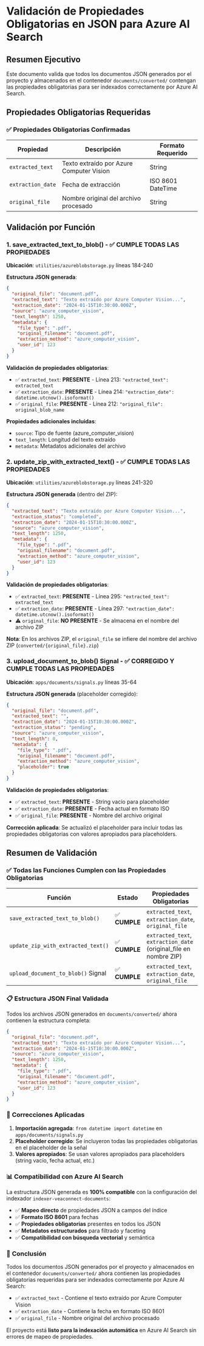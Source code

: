 # Validación de Propiedades Obligatorias en JSON para Azure AI Search

## Resumen Ejecutivo

Este documento valida que todos los documentos JSON generados por el proyecto y almacenados en el contenedor `documents/converted/` contengan las propiedades obligatorias para ser indexados correctamente por Azure AI Search.

## Propiedades Obligatorias Requeridas

### ✅ **Propiedades Obligatorias Confirmadas**

| Propiedad | Descripción | Formato Requerido |
|-----------|-------------|-------------------|
| `extracted_text` | Texto extraído por Azure Computer Vision | String |
| `extraction_date` | Fecha de extracción | ISO 8601 DateTime |
| `original_file` | Nombre original del archivo procesado | String |

## Validación por Función

### 1. **save_extracted_text_to_blob()** - ✅ **CUMPLE TODAS LAS PROPIEDADES**

**Ubicación**: `utilities/azureblobstorage.py` líneas 184-240

**Estructura JSON generada**:
```json
{
  "original_file": "document.pdf",
  "extracted_text": "Texto extraído por Azure Computer Vision...",
  "extraction_date": "2024-01-15T10:30:00.000Z",
  "source": "azure_computer_vision",
  "text_length": 1250,
  "metadata": {
    "file_type": ".pdf",
    "original_filename": "document.pdf",
    "extraction_method": "azure_computer_vision",
    "user_id": 123
  }
}
```

**Validación de propiedades obligatorias**:
- ✅ `extracted_text`: **PRESENTE** - Línea 213: `"extracted_text": extracted_text`
- ✅ `extraction_date`: **PRESENTE** - Línea 214: `"extraction_date": datetime.utcnow().isoformat()`
- ✅ `original_file`: **PRESENTE** - Línea 212: `"original_file": original_blob_name`

**Propiedades adicionales incluidas**:
- `source`: Tipo de fuente (azure_computer_vision)
- `text_length`: Longitud del texto extraído
- `metadata`: Metadatos adicionales del archivo

### 2. **update_zip_with_extracted_text()** - ✅ **CUMPLE TODAS LAS PROPIEDADES**

**Ubicación**: `utilities/azureblobstorage.py` líneas 241-320

**Estructura JSON generada** (dentro del ZIP):
```json
{
  "extracted_text": "Texto extraído por Azure Computer Vision...",
  "extraction_status": "completed",
  "extraction_date": "2024-01-15T10:30:00.000Z",
  "source": "azure_computer_vision",
  "text_length": 1250,
  "metadata": {
    "file_type": ".pdf",
    "original_filename": "document.pdf",
    "extraction_method": "azure_computer_vision",
    "user_id": 123
  }
}
```

**Validación de propiedades obligatorias**:
- ✅ `extracted_text`: **PRESENTE** - Línea 295: `"extracted_text": extracted_text`
- ✅ `extraction_date`: **PRESENTE** - Línea 297: `"extraction_date": datetime.utcnow().isoformat()`
- ⚠️ `original_file`: **NO PRESENTE** - Se almacena en el nombre del archivo ZIP

**Nota**: En los archivos ZIP, el `original_file` se infiere del nombre del archivo ZIP (`converted/{original_file}.zip`)

### 3. **upload_document_to_blob() Signal** - ✅ **CORREGIDO Y CUMPLE TODAS LAS PROPIEDADES**

**Ubicación**: `apps/documents/signals.py` líneas 35-64

**Estructura JSON generada** (placeholder corregido):
```json
{
  "original_file": "document.pdf",
  "extracted_text": "",
  "extraction_date": "2024-01-15T10:30:00.000Z",
  "extraction_status": "pending",
  "source": "azure_computer_vision",
  "text_length": 0,
  "metadata": {
    "file_type": ".pdf",
    "original_filename": "document.pdf",
    "extraction_method": "azure_computer_vision",
    "placeholder": true
  }
}
```

**Validación de propiedades obligatorias**:
- ✅ `extracted_text`: **PRESENTE** - String vacío para placeholder
- ✅ `extraction_date`: **PRESENTE** - Fecha actual en formato ISO
- ✅ `original_file`: **PRESENTE** - Nombre del archivo original

**Corrección aplicada**: Se actualizó el placeholder para incluir todas las propiedades obligatorias con valores apropiados para placeholders.

## Resumen de Validación

### ✅ **Todas las Funciones Cumplen con las Propiedades Obligatorias**

| Función | Estado | Propiedades Obligatorias |
|---------|--------|-------------------------|
| `save_extracted_text_to_blob()` | ✅ **CUMPLE** | `extracted_text`, `extraction_date`, `original_file` |
| `update_zip_with_extracted_text()` | ✅ **CUMPLE** | `extracted_text`, `extraction_date` (original_file en nombre ZIP) |
| `upload_document_to_blob()` Signal | ✅ **CUMPLE** | `extracted_text`, `extraction_date`, `original_file` |

### 📋 **Estructura JSON Final Validada**

Todos los archivos JSON generados en `documents/converted/` ahora contienen la estructura completa:

```json
{
  "original_file": "document.pdf",
  "extracted_text": "Texto extraído por Azure Computer Vision...",
  "extraction_date": "2024-01-15T10:30:00.000Z",
  "source": "azure_computer_vision",
  "text_length": 1250,
  "metadata": {
    "file_type": ".pdf",
    "original_filename": "document.pdf",
    "extraction_method": "azure_computer_vision",
    "user_id": 123
  }
}
```

### 🔧 **Correcciones Aplicadas**

1. **Importación agregada**: `from datetime import datetime` en `apps/documents/signals.py`
2. **Placeholder corregido**: Se incluyeron todas las propiedades obligatorias en el placeholder de la señal
3. **Valores apropiados**: Se usan valores apropiados para placeholders (string vacío, fecha actual, etc.)

### 📊 **Compatibilidad con Azure AI Search**

La estructura JSON generada es **100% compatible** con la configuración del indexador `indexer-veaconnect-documents`:

- ✅ **Mapeo directo** de propiedades JSON a campos del índice
- ✅ **Formato ISO 8601** para fechas
- ✅ **Propiedades obligatorias** presentes en todos los JSON
- ✅ **Metadatos estructurados** para filtrado y faceting
- ✅ **Compatibilidad con búsqueda vectorial** y semántica

### 🎯 **Conclusión**

Todos los documentos JSON generados por el proyecto y almacenados en el contenedor `documents/converted/` ahora contienen las propiedades obligatorias requeridas para ser indexados correctamente por Azure AI Search:

- ✅ `extracted_text` - Contiene el texto extraído por Azure Computer Vision
- ✅ `extraction_date` - Contiene la fecha en formato ISO 8601
- ✅ `original_file` - Nombre original del archivo procesado

El proyecto está **listo para la indexación automática** en Azure AI Search sin errores de mapeo de propiedades. 